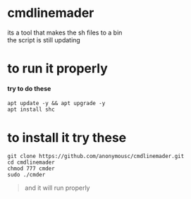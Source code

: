 # cmdlinemader
its a tool that makes the sh files to a bin <br />
the script is still updating 
# to run it properly
#### try to do these <br />
```
apt update -y && apt upgrade -y
apt install shc 
```
# to install it try these
```
git clone https://github.com/anonymousc/cmdlinemader.git
cd cmdlinemader
chmod 777 cmder
sudo ./cmder
```
> and it will run properly
